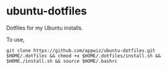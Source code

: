 # ubuntu-dotfiles
Dotfiles for my Ubuntu installs. 

To use, 

`git clone https://github.com/appwiz/ubuntu-dotfiles.git $HOME/.dotfiles && chmod +x $HOME/.dotfiles/install.sh && $HOME./install.sh && source $HOME/.bashrc`

